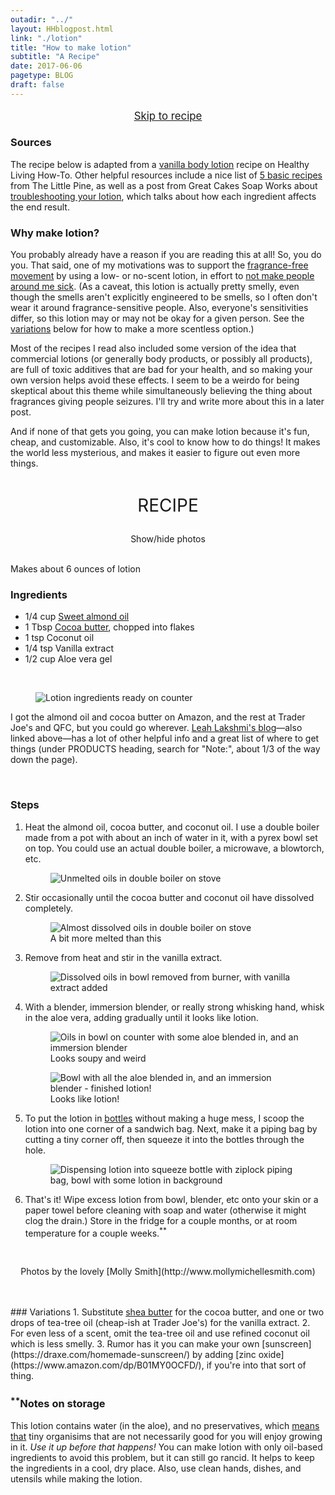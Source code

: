 ```yaml
---
outadir: "../"
layout: HHblogpost.html
link: "./lotion"
title: "How to make lotion"
subtitle: "A Recipe"
date: 2017-06-06
pagetype: BLOG
draft: false
---
```

<p style="text-align:center;font-size:1.2em;"><a href="./#recipestart">Skip to recipe</a></p>

### Sources
The recipe below is adapted from a [vanilla body lotion](https://healthylivinghowto.com/healthy-homemade-lotion-recipe/) recipe on Healthy Living How-To. Other helpful resources include a nice list of [5 basic recipes](http://www.thelittlepine.com/easy-homemade-lotion-recipes/) from The Little Pine, as well as a post from Great Cakes Soap Works about [troubleshooting your lotion](http://www.greatcakessoapworks.com/handmade-soap-blog/index.php/making-lotion-troubleshooting-your-recipe/), which talks about how each ingredient affects the end result.

### Why make lotion?
You probably already have a reason if you are reading this at all! So, you do you. That said, one of my motivations was to support the [fragrance-free movement](http://thinkbeforeyoustink.com/whygofragrancefree.html) by using a low- or no-scent lotion, in effort to [not make people around me sick](http://www.brownstargirl.org/blog/fragrance-free-femme-of-colour-realness-draft-15). (As a caveat, this lotion is actually pretty smelly, even though the smells aren't explicitly engineered to be smells, so I often don't wear it around fragrance-sensitive people. Also, everyone's sensitivities differ, so this lotion may or may not be okay for a given person. See the <a href="#variations">variations</a> below for how to make a more scentless option.)

Most of the recipes I read also included some version of the idea that commercial lotions (or generally body products, or possibly all products), are full of toxic additives that are bad for your health, and so making your own version helps avoid these effects. I seem to be a weirdo for being skeptical about this theme while simultaneously believing the thing about fragrances giving people seizures. I'll try and write more about this in a later post.

And if none of that gets you going, you can make lotion because it's fun, cheap, and customizable. Also, it's cool to know how to do things! It makes the world less mysterious, and makes it easier to figure out even more things.


<div class="center bottombar padding-16"></div>

<p id="recipestart" style="width:100%;font-size:2em;font-style:bold;text-align:center;margin-top:1.5em;">RECIPE</p>
<p style="text-align:center;"><span class="picture-toggle-button" onclick="$('figure').fadeToggle();">Show/hide photos</span></p>
<br/>
Makes about 6 ounces of lotion

### Ingredients
- 1/4 cup [Sweet almond oil](https://www.amazon.com/gp/product/B0019LVFSU/)
- 1 Tbsp [Cocoa butter](https://www.amazon.com/gp/product/B008KPO2MY/), chopped into flakes
- 1 tsp Coconut oil
- 1/4 tsp Vanilla extract
- 1/2 cup Aloe vera gel


<br/>

<figure><img src="./images/ingredients.jpg" title="Lotion ingredients ready on counter"><figcaption></figcaption></figure>

I got the almond oil and cocoa butter on Amazon, and the rest at Trader Joe's and QFC, but you could go wherever. <a href="http://www.brownstargirl.org/blog/fragrance-free-femme-of-colour-realness-draft-15">Leah Lakshmi's blog</a>&mdash;also linked above&mdash;has a lot of other helpful info and a great list of where to get things (under PRODUCTS heading, search for "Note:", about 1/3 of the way down the page).

<br/>

### Steps
1. Heat the almond oil, cocoa butter, and coconut oil. I use a double boiler made from a pot with about an inch of water in it, with a pyrex bowl set on top. You could use an actual double boiler, a microwave, a blowtorch, etc.<figure><img src="./images/unmelted.jpg" title="Unmelted oils in double boiler on stove"><figcaption></figcaption></figure>

2. Stir occasionally until the cocoa butter and coconut oil have dissolved completely.<figure><img src="./images/melted.jpg" title="Almost dissolved oils in double boiler on stove"><figcaption>A bit more melted than this</figcaption></figure>

3. Remove from heat and stir in the vanilla extract.<figure><img src="./images/vanilla.jpg" title="Dissolved oils in bowl removed from burner, with vanilla extract added"><figcaption></figcaption></figure>

4. With a blender, immersion blender, or really strong whisking hand, whisk in the aloe vera, adding gradually until it looks like lotion.<figure><img src="./images/aloe1.jpg" title="Oils in bowl on counter with some aloe blended in, and an immersion blender"><figcaption>Looks soupy and weird</figcaption></figure><figure><img src="./images/aloe2.jpg" title="Bowl with all the aloe blended in, and an immersion blender - finished lotion!"><figcaption>Looks like lotion!</figcaption></figure>

5. To put the lotion in [bottles](https://www.amazon.com/gp/product/B01MFG07H4/) without making a huge mess, I scoop the lotion into one corner of a sandwich bag. Next, make it a piping bag by cutting a tiny corner off, then squeeze it into the bottles through the hole.<figure><img src="./images/dispensing.jpg" title="Dispensing lotion into squeeze bottle with ziplock piping bag, bowl with some lotion in background"><figcaption></figcaption></figure>

6. That's it! Wipe excess lotion from bowl, blender, etc onto your skin or a paper towel before cleaning with soap and water (otherwise it might clog the drain.) Store in the fridge for a couple months, or at room temperature for a couple weeks.<sup>**</sup>

<br/>
<p style="text-align:center;">Photos by the lovely [Molly Smith](http://www.mollymichellesmith.com)</p><br/>
<br/><span id="variations"></span>
### Variations
1. Substitute <a href="https://www.amazon.com/gp/product/B004YBW5T0">shea butter</a> for the cocoa butter, and one or two drops of tea-tree oil (cheap-ish at Trader Joe's) for the vanilla extract.
2. For even less of a scent, omit the tea-tree oil and use refined coconut oil which is less smelly.
3. Rumor has it you can make your own [sunscreen](https://draxe.com/homemade-sunscreen/) by adding [zinc oxide](https://www.amazon.com/dp/B01MY0OCFD/), if you're into that sort of thing.

### <sup>**</sup>Notes on storage
This lotion contains water (in the aloe), and no preservatives, which [means](https://thenerdyfarmwife.com/natural-preservatives-for-homemade-lotion-and-cream/) [that](http://www.thankyourbody.com/are-your-homemade-beauty-products-safe/) tiny organisims that are not necessarily good for you will enjoy growing in it. *Use it up before that happens!* You can make lotion with only oil-based ingredients to avoid this problem, but it can still go rancid. It helps to keep the ingredients in a cool, dry place. Also, use clean hands, dishes, and utensils while making the lotion.


















